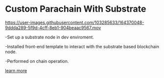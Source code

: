 # Custom Parachain With Substrate


https://user-images.githubusercontent.com/103285633/164370048-9ddda289-5f9d-4cff-8eb1-904beaac9567.mov

-Set up a substrate node in dev enviroment.

-Installed front-end template to interact with the substrate based blockchain node.

-Performed on chain operation.





[learn more](https://docs.substrate.io/tutorials/v3/create-your-first-substrate-chain/)








